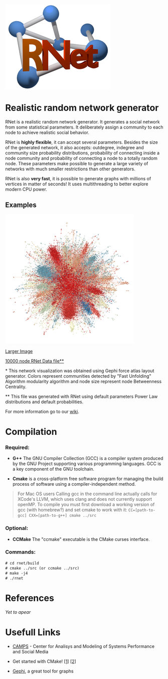 ![RNet](res/net2-small.png)

# Realistic random network generator

RNet is a realistic random network generator. It generates a social network from
some statistical parameters. It deliberately assign a community to each node to 
achieve realistic social behavior.

RNet is __highly flexible__, it can accept several parameters. Besides the size of the generated network, it also accepts: outdegree, indegree and community size probability distributions, probability of connecting inside a node community and probability of connecting a node to a totally random node. These parameters make possible to generate a large variety of networks with much smaller restrictions than other generators.

RNet is also __very fast__, it is possible to generate graphs with millions of vertices in matter of seconds! It uses multithreading to better explore modern CPU power.

## Examples

![1000 node RNet*](res/rnet10000-small.png "1000 node RNet*")

[Larger Image](wiki/res/rnet10000.png)

[10000 node RNet Data file**](res/rnet10000-el.txt "rnet10000-el.txt.gz")

\* This network visualization was obtained using Gephi force atlas layout generator. Colors represent communities detected by "Fast Unfolding" Algorithm modularity algorithm and node size represent node Betweenness Centrality.

\*\* This file was generated with RNet using default parameters Power Law distributions and default probabilities.

For more information go to our [wiki](https://github.com/mtcs/rnet/wiki).

# Compilation

### Required:

* __G++__ The GNU Compiler Collection (GCC) is a compiler system produced by the
	GNU Project supporting various programming languages. GCC is a key
	component of the GNU toolchain.
	
* __Cmake__ is a cross-platform free software program for managing the build
        process of software using a compiler-independent method.

> For Mac OS users
> Calling gcc in the command line actually calls for XCode's LLVM, which uses clang and does not currently support openMP. To compile you must first download a working version of gcc (with homebrew?) and set cmake to work with it:
> `CC=[path-to-gcc] CXX=[path-to-g++] cmake ../src`


### Optional:

* __CCMake__ The "ccmake" executable is the CMake curses interface.

### Commands:

	# cd rnet/build
	# cmake ../src (or ccmake ../src)
	# make -j4
	# ./rnet
	
	
# References

_Yet to apear_


# Usefull Links

* [CAMPS](http://camps.dcc.ufmg.br/) - Center for Analisys and Modeling of Systems Performance and Social Media

* Get started with CMake! [\[1\]](http://www.cmake.org/cmake/help/cmake_tutorial.html, "CMake Tutorial")
 [\[2\]](http://wiki.icub.org/yarpdoc/using_cmake.html)

* [Gephi](https://gephi.org/), a great tool for graphs

